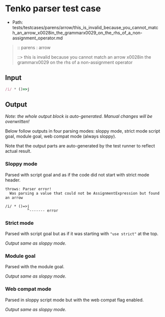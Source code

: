 # Tenko parser test case

- Path: tests/testcases/parens/arrow/this_is_invalid_because_you_cannot_match_an_arrow_x0028in_the_grammarx0029_on_the_rhs_of_a_non-assignment_operator.md

> :: parens : arrow
>
> ::> this is invalid because you cannot match an arrow x0028in the grammarx0029 on the rhs of a non-assignment operator

## Input


`````js
/i/ * ()=>j
`````

## Output

_Note: the whole output block is auto-generated. Manual changes will be overwritten!_

Below follow outputs in four parsing modes: sloppy mode, strict mode script goal, module goal, web compat mode (always sloppy).

Note that the output parts are auto-generated by the test runner to reflect actual result.

### Sloppy mode

Parsed with script goal and as if the code did not start with strict mode header.

`````
throws: Parser error!
  Was parsing a value that could not be AssignmentExpression but found an arrow

/i/ * ()=>j
          ^------- error
`````

### Strict mode

Parsed with script goal but as if it was starting with `"use strict"` at the top.

_Output same as sloppy mode._

### Module goal

Parsed with the module goal.

_Output same as sloppy mode._

### Web compat mode

Parsed in sloppy script mode but with the web compat flag enabled.

_Output same as sloppy mode._

